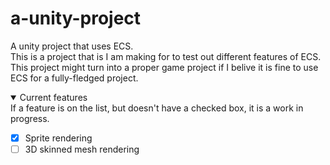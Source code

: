 # a-unity-project
A unity project that uses ECS.  
This is a project that is I am making for to test out different features of ECS.  
This project might turn into a proper game project if I belive it is fine to use ECS for a fully-fledged project.  
  
<details open>

<summary>Current features</summary>  
  If a feature is on the list, but doesn't have a checked box, it is a work in progress.  

  - [x] Sprite rendering  
  - [ ] 3D skinned mesh rendering

</details>


